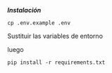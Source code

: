 ***Instalación***

`cp .env.example .env`

Sustituir las variables de entorno

luego

`pip install -r requirements.txt`